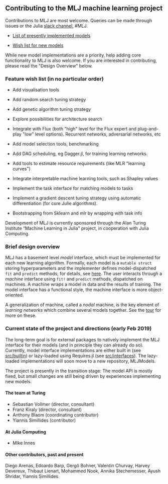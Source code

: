 ## Contributing to the MLJ machine learning project

Contributions to MLJ are most welcome. Queries can be made through
issues or the Julia [slack
channel](https://slackinvite.julialang.org), #MLJ.


- [List of presently implemented models](https://github.com/ablaom/MLJRegistry.jl/blob/master/Models.toml) 

- [Wish list for new models]()


While new model implementations are a priority, help adding core
functionality to MLJ is also welcome. If you are interested in
contributing, please read the "Design Overview" below.


### Feature wish list (in no particular order)

- Add visualisation tools

- Add random search tuning strategy

- Add genetic algorithm tuning strategy 

- Explore possibilities for architecture search

- Integrate with Flux (both "high" level for the Flux expert and
  plug-and-play "low" level options). Recurrent networks, adversarial networks, etc

- Add model selection tools, benchmarking

- Add DAG scheduling, eg Dagger.jl, for training learning networks.

- Add tools to estimate resource requirements (like MLR "learning curves")

- Integrate interpretable machine learning tools, such as Shapley values

- Implement the task interface for matching models to tasks

- Implement a gradient descent tuning strategy using automatic
  differentiation (for cure Julie algorithms).

- Bootstrapping from Sklearn and mlr by wrapping with task info

Development of MLJ is currently sponsored through the Alan Turing
Institute “Machine Learning in Julia" project, in cooperation with Julia Computing.


### Brief design overview

MLJ has a basement level *model* interface, which must be implemented
for each new learning algorithm. Formally, each model is a `mutable
struct` storing hyperparameters and the implementer defines
model-dispatched `fit` and `predict` methods; for details, see
[here](doc/adding_new_models.md). The user interacts through a
*machine* interface using `fit!` and `predict` methods, dispatched on
machines. A machine wraps a model in data and the results of training. The
model interface has a functional style, the machine interface is more
object-oriented.

A generalization of machine, called a *nodal* machine, is the key
element of *learning networks* which combine several models
together. See the [tour](doc/tour.ipynb) for more on these.


### Current state of the project and directions (early Feb 2019)

The long-term goal is for external packages to natively implement the
MLJ interface for their models (and in principle they can already do
so). Currently, model interface implementations are either built in
(see [src/builtin](src/builtin)) or lazy-loaded using Requires.jl (see
[src/interfaces](src/interfaces)). The lazy-loaded implementations
will soon move to a new repository, MLJModels.

The project is presently in the transition stage: The model API is
mostly fixed, but small changes are still being driven by experiences
implementing new models.


#### The team at Turing

- Sebastian Vollmer (director, consultant)
- Franz Kiraly (director, consultant)
- Anthony Blaom (coordinating contributor)
- Yiannis Simillides (contributor)

#### At Julia Computing

- Mike Innes

#### Other contributors, past and present

Diego Arenas, Edoardo Barp, Gergö Bohner, Valentin Churvay, Harvey
Devereux, Thibaut Lienart, Mohammed Nook, Annika Stechemesser, Ayush
Shridar, Yiannis Simillides


